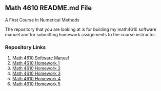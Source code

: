 ## Math 4610 README.md File
A First Course In Numerical Methods

The repository that you are looking at is for building my math4610 software  
manuel and for submitting homework assignments to the course instructor.

### Repository Links

1. [Math 4610 Software Manuel](https://gbmitchell.github.io/math4610/softwareManuel/)
2. [Math 4610 Homework 1](https://gbmitchell.github.io/math4610/HW1/main)
3. [Math 4610 Homework 2](https://gbmitchell.github.io/math4610/HW2/main)
4. [Math 4610 Homework 3](https://gbmitchell.github.io/math4610/HW3/main)
5. [Math 4610 Homework 4](https://gbmitchell.github.io/math4610/HW4/main)
6. [Math 4610 Homework 5](https://gbmitchell.github.io/math4610/HW5/main)
